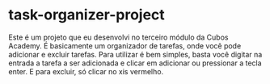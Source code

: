 # task-organizer-project
Este é um projeto que eu desenvolvi no terceiro módulo da Cubos Academy.
É basicamente um organizador de tarefas, onde você pode adicionar e excluir tarefas.
Para utilizar é bem simples, basta você digitar na entrada a tarefa a ser adicionada e clicar em adicionar ou pressionar a tecla enter.
E para excluir, só clicar no xis vermelho.

